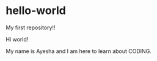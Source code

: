 # hello-world
My first repository!!

Hi world!

My name is Ayesha and I am here to learn about CODING.
